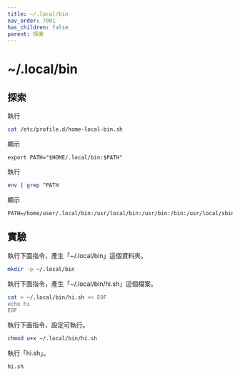 ```yaml
---
title: ~/.local/bin
nav_order: 7001
has_children: false
parent: 探索
---
```



# ~/.local/bin


## 探索


執行

``` sh
cat /etc/profile.d/home-local-bin.sh
```

顯示

```
export PATH="$HOME/.local/bin:$PATH"
```


執行

``` sh
env | grep ^PATH
```

顯示

```
PATH=/home/user/.local/bin:/usr/local/bin:/usr/bin:/bin:/usr/local/sbin:/usr/lib/jvm/default/bin:/usr/bin/site_perl:/usr/bin/vendor_perl:/usr/bin/core_perl:/var/lib/snapd/snap/bin
```

## 實驗

執行下面指令，產生「~/.local/bin」這個資料夾。

``` sh
mkdir -p ~/.local/bin
```

執行下面指令，產生「~/.local/bin/hi.sh」這個檔案。

``` sh
cat > ~/.local/bin/hi.sh << EOF
echo hi
EOF
```

執行下面指令，設定可執行。

``` sh
chmod u+x ~/.local/bin/hi.sh
```

執行「hi.sh」。

``` sh
hi.sh
```
